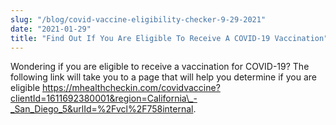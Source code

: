 ```yaml
---
slug: "/blog/covid-vaccine-eligibility-checker-9-29-2021"
date: "2021-01-29"
title: "Find Out If You Are Eligible To Receive A COVID-19 Vaccination"
---
```


Wondering if you are eligible to receive a vaccination for COVID-19? The following link will take you to a page that will help you determine if you are eligible <a href="https://mhealthcheckin.com/covidvaccine?clientId=1611692380001&region=California_-_San_Diego_5&urlId=%2Fvcl%2F758internal" target="_blank" rel="noreferrer">https://mhealthcheckin.com/covidvaccine?clientId=1611692380001&region=California\_-_San_Diego_5&urlId=%2Fvcl%2F758internal</a>.
